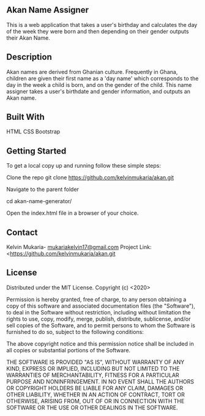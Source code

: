 ## Akan Name Assigner


 This is a web application that takes a user's birthday and calculates the day of the week they were born and then depending on their gender outputs their Akan Name. 

## Description


Akan names are derived from Ghanian culture. Frequently in Ghana, children are given their first name as a 'day name' which corresponds to the day in the week a child is born, and on the gender of the child. This name assigner takes a user's birthdate and gender information, and outputs an Akan name.

## Built With


HTML
CSS
Bootstrap

## Getting Started

To get a local copy up and running follow these simple steps:

Clone the repo
git clone https://github.com/kelvinmukaria/akan.git


Navigate to the parent folder


cd akan-name-generator/


Open the index.html file in a browser of your choice.


## Contact


Kelvin Mukaria- mukariakelvin17@gmail.com
Project Link: <https://github.com/kelvinmukaria/akan.git


## License


Distributed under the MIT License.
Copyright (c) <2020> <Kelvin Mukaria>


Permission is hereby granted, free of charge, to any person obtaining a copy
of this software and associated documentation files (the "Software"), to deal
in the Software without restriction, including without limitation the rights
to use, copy, modify, merge, publish, distribute, sublicense, and/or sell
copies of the Software, and to permit persons to whom the Software is
furnished to do so, subject to the following conditions:

The above copyright notice and this permission notice shall be included in all
copies or substantial portions of the Software.

THE SOFTWARE IS PROVIDED "AS IS", WITHOUT WARRANTY OF ANY KIND, EXPRESS OR
IMPLIED, INCLUDING BUT NOT LIMITED TO THE WARRANTIES OF MERCHANTABILITY,
FITNESS FOR A PARTICULAR PURPOSE AND NONINFRINGEMENT. IN NO EVENT SHALL THE
AUTHORS OR COPYRIGHT HOLDERS BE LIABLE FOR ANY CLAIM, DAMAGES OR OTHER
LIABILITY, WHETHER IN AN ACTION OF CONTRACT, TORT OR OTHERWISE, ARISING FROM,
OUT OF OR IN CONNECTION WITH THE SOFTWARE OR THE USE OR OTHER DEALINGS IN THE
SOFTWARE.